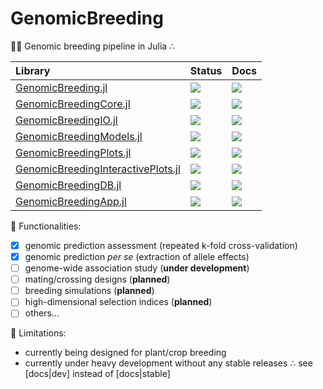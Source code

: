 # GenomicBreeding

🧬🌱 Genomic breeding pipeline in Julia ∴ 

|Library|Status|Docs|
|:-----|:-----|:-----|
| [GenomicBreeding.jl](https://github.com/GenomicBreeding/GenomicBreeding.jl) | [![](https://github.com/GenomicBreeding/GenomicBreeding.jl/actions/workflows/CI.yml/badge.svg)](https://github.com/GenomicBreeding/GenomicBreeding.jl/actions) | [![](https://img.shields.io/badge/docs-dev-blue.svg)](https://GenomicBreeding.github.io/GenomicBreeding.jl/dev/) |
| [GenomicBreedingCore.jl](https://github.com/GenomicBreeding/GenomicBreedingCore.jl) | [![](https://github.com/GenomicBreeding/GenomicBreedingCore.jl/actions/workflows/CI.yml/badge.svg)](https://github.com/GenomicBreeding/GenomicBreedingCore.jl/actions) | [![](https://img.shields.io/badge/docs-dev-blue.svg)](https://GenomicBreeding.github.io/GenomicBreedingCore.jl/dev/) |
| [GenomicBreedingIO.jl](https://github.com/GenomicBreeding/GenomicBreedingIO.jl) | [![](https://github.com/GenomicBreeding/GenomicBreedingIO.jl/actions/workflows/CI.yml/badge.svg)](https://github.com/GenomicBreeding/GenomicBreedingIO.jl/actions) | [![](https://img.shields.io/badge/docs-dev-blue.svg)](https://GenomicBreeding.github.io/GenomicBreedingIO.jl/dev/) |
| [GenomicBreedingModels.jl](https://github.com/GenomicBreeding/GenomicBreedingModels.jl) | [![](https://github.com/GenomicBreeding/GenomicBreedingModels.jl/actions/workflows/CI.yml/badge.svg)](https://github.com/GenomicBreeding/GenomicBreedingModels.jl/actions) | [![](https://img.shields.io/badge/docs-dev-blue.svg)](https://GenomicBreeding.github.io/GenomicBreedingModels.jl/dev/) |
| [GenomicBreedingPlots.jl](https://github.com/GenomicBreeding/GenomicBreedingPlots.jl) | [![](https://github.com/GenomicBreeding/GenomicBreedingPlots.jl/actions/workflows/CI.yml/badge.svg)](https://github.com/GenomicBreeding/GenomicBreedingPlots.jl/actions) | [![](https://img.shields.io/badge/docs-dev-blue.svg)](https://GenomicBreeding.github.io/GenomicBreedingPlots.jl/dev/) |
| [GenomicBreedingInteractivePlots.jl](https://github.com/GenomicBreeding/GenomicBreedingInteractivePlots.jl) | [![](https://github.com/GenomicBreeding/GenomicBreedingInteractivePlots.jl/actions/workflows/CI.yml/badge.svg)](https://github.com/GenomicBreeding/GenomicBreedingInteractivePlots.jl/actions) | [![](https://img.shields.io/badge/docs-dev-blue.svg)](https://GenomicBreeding.github.io/GenomicBreedingInteractivePlots.jl/dev/) |
| [GenomicBreedingDB.jl](https://github.com/GenomicBreeding/GenomicBreedingDB.jl) | [![](https://github.com/GenomicBreeding/GenomicBreedingDB.jl/actions/workflows/CI.yml/badge.svg)](https://github.com/GenomicBreeding/GenomicBreedingDB.jl/actions) | [![](https://img.shields.io/badge/docs-dev-blue.svg)](https://GenomicBreeding.github.io/GenomicBreedingDB.jl/dev/) |
| [GenomicBreedingApp.jl](https://github.com/GenomicBreeding/GenomicBreedingApp.jl) | [![](https://github.com/GenomicBreeding/GenomicBreedingApp.jl/actions/workflows/CI.yml/badge.svg)](https://github.com/GenomicBreeding/GenomicBreedingApp.jl/actions) | [![](https://img.shields.io/badge/docs-dev-blue.svg)](https://GenomicBreeding.github.io/GenomicBreedingApp.jl/dev/) |

🧙 Functionalities:
- [X] genomic prediction assessment (repeated k-fold cross-validation)
- [X] genomic prediction *per se* (extraction of allele effects)
- [ ] genome-wide association study (**under development**)
- [ ] mating/crossing designs (**planned**)
- [ ] breeding simulations (**planned**)
- [ ] high-dimensional selection indices (**planned**)
- [ ] others...

🌱 Limitations:
- currently being designed for plant/crop breeding
- currently under heavy development without any stable releases ∴ see [docs|dev] instead of [docs|stable]

<!--

**Here are some ideas to get you started:**

🙋‍♀️ A short introduction - what is your organization all about?
🌈 Contribution guidelines - how can the community get involved?
👩‍💻 Useful resources - where can the community find your docs? Is there anything else the community should know?
🍿 Fun facts - what does your team eat for breakfast?
🧙 Remember, you can do mighty things with the power of [Markdown](https://docs.github.com/github/writing-on-github/getting-started-with-writing-and-formatting-on-github/basic-writing-and-formatting-syntax)
-->
